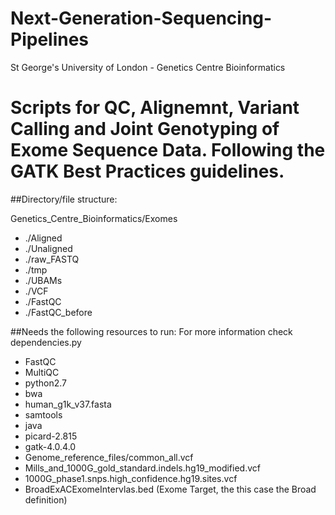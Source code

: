# Next-Generation-Sequencing-Pipelines
St George's University of London - Genetics Centre Bioinformatics


Scripts for QC, Alignemnt, Variant Calling and Joint Genotyping of Exome Sequence Data. Following the GATK Best Practices guidelines.
=======

##Directory/file structure:

Genetics_Centre_Bioinformatics/Exomes
- ./Aligned
- ./Unaligned
- ./raw_FASTQ
- ./tmp
- ./UBAMs
- ./VCF
- ./FastQC
- ./FastQC_before


##Needs the following resources to run:
For more information check dependencies.py

- FastQC
- MultiQC
- python2.7
- bwa
- human_g1k_v37.fasta
- samtools
- java
- picard-2.815
- gatk-4.0.4.0
- Genome_reference_files/common_all.vcf
- Mills_and_1000G_gold_standard.indels.hg19_modified.vcf
- 1000G_phase1.snps.high_confidence.hg19.sites.vcf
- BroadExACExomeIntervlas.bed (Exome Target, the this case the Broad definition)
